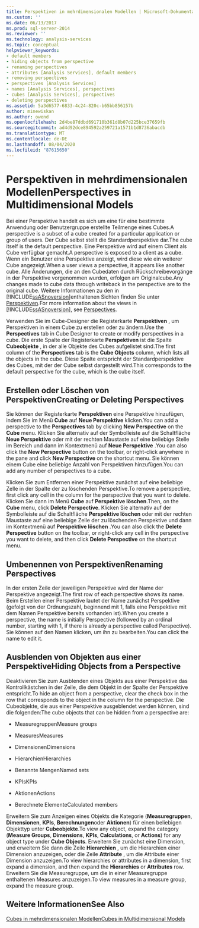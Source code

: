 ```yaml
---
title: Perspektiven in mehrdimensionalen Modellen | Microsoft-Dokumentation
ms.custom: ''
ms.date: 06/13/2017
ms.prod: sql-server-2014
ms.reviewer: ''
ms.technology: analysis-services
ms.topic: conceptual
helpviewer_keywords:
- default members
- hiding objects from perspective
- renaming perspectives
- attributes [Analysis Services], default members
- removing perspectives
- perspectives [Analysis Services]
- names [Analysis Services], perspectives
- cubes [Analysis Services], perspectives
- deleting perspectives
ms.assetid: 5a3d6577-6833-4c24-820c-b65bb856157b
author: minewiskan
ms.author: owend
ms.openlocfilehash: 2d4be87ddbd691710b361d8b07d225bce37659fb
ms.sourcegitcommit: ad4d92dce894592a259721a1571b1d8736abacdb
ms.translationtype: MT
ms.contentlocale: de-DE
ms.lasthandoff: 08/04/2020
ms.locfileid: "87615650"
---
```

# <a name="perspectives-in-multidimensional-models"></a><span data-ttu-id="84a94-102">Perspektiven in mehrdimensionalen Modellen</span><span class="sxs-lookup"><span data-stu-id="84a94-102">Perspectives in Multidimensional Models</span></span>
  <span data-ttu-id="84a94-103">Bei einer Perspektive handelt es sich um eine für eine bestimmte Anwendung oder Benutzergruppe erstellte Teilmenge eines Cubes.</span><span class="sxs-lookup"><span data-stu-id="84a94-103">A perspective is a subset of a cube created for a particular application or group of users.</span></span> <span data-ttu-id="84a94-104">Der Cube selbst stellt die Standardperspektive dar.</span><span class="sxs-lookup"><span data-stu-id="84a94-104">The cube itself is the default perspective.</span></span> <span data-ttu-id="84a94-105">Eine Perspektive wird auf einem Client als Cube verfügbar gemacht.</span><span class="sxs-lookup"><span data-stu-id="84a94-105">A perspective is exposed to a client as a cube.</span></span> <span data-ttu-id="84a94-106">Wenn ein Benutzer eine Perspektive anzeigt, wird diese wie ein weiterer Cube angezeigt.</span><span class="sxs-lookup"><span data-stu-id="84a94-106">When a user views a perspective, it appears like another cube.</span></span> <span data-ttu-id="84a94-107">Alle Änderungen, die an den Cubedaten durch Rückschreibevorgänge in der Perspektive vorgenommen wurden, erfolgen am Originalcube.</span><span class="sxs-lookup"><span data-stu-id="84a94-107">Any changes made to cube data through writeback in the perspective are to the original cube.</span></span> <span data-ttu-id="84a94-108">Weitere Informationen zu den in [!INCLUDE[ssASnoversion](../../includes/ssasnoversion-md.md)]enthaltenen Sichten finden Sie unter [Perspektiven](../multidimensional-models-olap-logical-cube-objects/perspectives.md).</span><span class="sxs-lookup"><span data-stu-id="84a94-108">For more information about the views in [!INCLUDE[ssASnoversion](../../includes/ssasnoversion-md.md)], see [Perspectives](../multidimensional-models-olap-logical-cube-objects/perspectives.md).</span></span>  
  
 <span data-ttu-id="84a94-109">Verwenden Sie im Cube-Designer die Registerkarte **Perspektiven** , um Perspektiven in einem Cube zu erstellen oder zu ändern.</span><span class="sxs-lookup"><span data-stu-id="84a94-109">Use the **Perspectives** tab in Cube Designer to create or modify perspectives in a cube.</span></span> <span data-ttu-id="84a94-110">Die erste Spalte der Registerkarte **Perspektiven** ist die Spalte **Cubeobjekte** , in der alle Objekte des Cubes aufgelistet sind.</span><span class="sxs-lookup"><span data-stu-id="84a94-110">The first column of the **Perspectives** tab is the **Cube Objects** column, which lists all the objects in the cube.</span></span> <span data-ttu-id="84a94-111">Diese Spalte entspricht der Standardperspektive des Cubes, mit der der Cube selbst dargestellt wird.</span><span class="sxs-lookup"><span data-stu-id="84a94-111">This corresponds to the default perspective for the cube, which is the cube itself.</span></span>  
  
## <a name="creating-or-deleting-perspectives"></a><span data-ttu-id="84a94-112">Erstellen oder Löschen von Perspektiven</span><span class="sxs-lookup"><span data-stu-id="84a94-112">Creating or Deleting Perspectives</span></span>  
 <span data-ttu-id="84a94-113">Sie können der Registerkarte **Perspektiven** eine Perspektive hinzufügen, indem Sie im Menü **Cube** auf **Neue Perspektive** klicken.</span><span class="sxs-lookup"><span data-stu-id="84a94-113">You can add a perspective to the **Perspectives** tab by clicking **New Perspective** on the **Cube** menu.</span></span> <span data-ttu-id="84a94-114">Klicken Sie alternativ auf der Symbolleiste auf die Schaltfläche **Neue Perspektive** oder mit der rechten Maustaste auf eine beliebige Stelle im Bereich und dann im Kontextmenü auf **Neue Perspektive** .</span><span class="sxs-lookup"><span data-stu-id="84a94-114">You can also click the **New Perspective** button on the toolbar, or right-click anywhere in the pane and click **New Perspective** on the shortcut menu.</span></span> <span data-ttu-id="84a94-115">Sie können einem Cube eine beliebige Anzahl von Perspektiven hinzufügen.</span><span class="sxs-lookup"><span data-stu-id="84a94-115">You can add any number of perspectives to a cube.</span></span>  
  
 <span data-ttu-id="84a94-116">Klicken Sie zum Entfernen einer Perspektive zunächst auf eine beliebige Zelle in der Spalte der zu löschenden Perspektive.</span><span class="sxs-lookup"><span data-stu-id="84a94-116">To remove a perspective, first click any cell in the column for the perspective that you want to delete.</span></span> <span data-ttu-id="84a94-117">Klicken Sie dann im Menü **Cube** auf **Perspektive löschen**.</span><span class="sxs-lookup"><span data-stu-id="84a94-117">Then, on the **Cube** menu, click **Delete Perspective**.</span></span> <span data-ttu-id="84a94-118">Klicken Sie alternativ auf der Symbolleiste auf die Schaltfläche **Perspektive löschen** oder mit der rechten Maustaste auf eine beliebige Zelle der zu löschenden Perspektive und dann im Kontextmenü auf **Perspektive löschen** .</span><span class="sxs-lookup"><span data-stu-id="84a94-118">You can also click the **Delete Perspective** button on the toolbar, or right-click any cell in the perspective you want to delete, and then click **Delete Perspective** on the shortcut menu.</span></span>  
  
## <a name="renaming-perspectives"></a><span data-ttu-id="84a94-119">Umbenennen von Perspektiven</span><span class="sxs-lookup"><span data-stu-id="84a94-119">Renaming Perspectives</span></span>  
 <span data-ttu-id="84a94-120">In der ersten Zeile der jeweiligen Perspektive wird der Name der Perspektive angezeigt.</span><span class="sxs-lookup"><span data-stu-id="84a94-120">The first row of each perspective shows its name.</span></span> <span data-ttu-id="84a94-121">Beim Erstellen einer Perspektive lautet der Name zunächst Perspektive (gefolgt von der Ordnungszahl, beginnend mit 1, falls eine Perspektive mit dem Namen Perspektive bereits vorhanden ist).</span><span class="sxs-lookup"><span data-stu-id="84a94-121">When you create a perspective, the name is initially Perspective (followed by an ordinal number, starting with 1, if there is already a perspective called Perspective).</span></span> <span data-ttu-id="84a94-122">Sie können auf den Namen klicken, um ihn zu bearbeiten.</span><span class="sxs-lookup"><span data-stu-id="84a94-122">You can click the name to edit it.</span></span>  
  
## <a name="hiding-objects-from-a-perspective"></a><span data-ttu-id="84a94-123">Ausblenden von Objekten aus einer Perspektive</span><span class="sxs-lookup"><span data-stu-id="84a94-123">Hiding Objects from a Perspective</span></span>  
 <span data-ttu-id="84a94-124">Deaktivieren Sie zum Ausblenden eines Objekts aus einer Perspektive das Kontrollkästchen in der Zeile, die dem Objekt in der Spalte der Perspektive entspricht.</span><span class="sxs-lookup"><span data-stu-id="84a94-124">To hide an object from a perspective, clear the check box in the row that corresponds to the object in the column for the perspective.</span></span> <span data-ttu-id="84a94-125">Die Cubeobjekte, die aus einer Perspektive ausgeblendet werden können, sind die folgenden:</span><span class="sxs-lookup"><span data-stu-id="84a94-125">The cube objects that can be hidden from a perspective are:</span></span>  
  
-   <span data-ttu-id="84a94-126">Measuregruppen</span><span class="sxs-lookup"><span data-stu-id="84a94-126">Measure groups</span></span>  
  
-   <span data-ttu-id="84a94-127">Measures</span><span class="sxs-lookup"><span data-stu-id="84a94-127">Measures</span></span>  
  
-   <span data-ttu-id="84a94-128">Dimensionen</span><span class="sxs-lookup"><span data-stu-id="84a94-128">Dimensions</span></span>  
  
-   <span data-ttu-id="84a94-129">Hierarchien</span><span class="sxs-lookup"><span data-stu-id="84a94-129">Hierarchies</span></span>  
  
-   <span data-ttu-id="84a94-130">Benannte Mengen</span><span class="sxs-lookup"><span data-stu-id="84a94-130">Named sets</span></span>  
  
-   <span data-ttu-id="84a94-131">KPIs</span><span class="sxs-lookup"><span data-stu-id="84a94-131">KPIs</span></span>  
  
-   <span data-ttu-id="84a94-132">Aktionen</span><span class="sxs-lookup"><span data-stu-id="84a94-132">Actions</span></span>  
  
-   <span data-ttu-id="84a94-133">Berechnete Elemente</span><span class="sxs-lookup"><span data-stu-id="84a94-133">Calculated members</span></span>  
  
 <span data-ttu-id="84a94-134">Erweitern Sie zum Anzeigen eines Objekts die Kategorie (**Measuregruppen**, **Dimensionen**, **KPIs**, **Berechnungen**oder **Aktionen**) für einen beliebigen Objekttyp unter **Cubeobjekte**.</span><span class="sxs-lookup"><span data-stu-id="84a94-134">To view any object, expand the category (**Measure Groups**, **Dimensions**, **KPIs**, **Calculations**, or **Actions**) for any object type under **Cube Objects**.</span></span> <span data-ttu-id="84a94-135">Erweitern Sie zunächst eine Dimension, und erweitern Sie dann die Zeile **Hierarchien** , um die Hierarchien einer Dimension anzuzeigen, oder die Zeile **Attribute** , um die Attribute einer Dimension anzuzeigen.</span><span class="sxs-lookup"><span data-stu-id="84a94-135">To view hierarchies or attributes in a dimension, first expand a dimension, and then expand the **Hierarchies** or **Attributes** row.</span></span> <span data-ttu-id="84a94-136">Erweitern Sie die Measuregruppe, um die in einer Measuregruppe enthaltenen Measures anzuzeigen.</span><span class="sxs-lookup"><span data-stu-id="84a94-136">To view measures in a measure group, expand the measure group.</span></span>  
  
## <a name="see-also"></a><span data-ttu-id="84a94-137">Weitere Informationen</span><span class="sxs-lookup"><span data-stu-id="84a94-137">See Also</span></span>  
 [<span data-ttu-id="84a94-138">Cubes in mehrdimensionalen Modellen</span><span class="sxs-lookup"><span data-stu-id="84a94-138">Cubes in Multidimensional Models</span></span>](cubes-in-multidimensional-models.md)  
  
  
